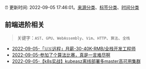 :alarm_clock: 更新时间: 2022-09-05 17:46:01。[来源分类](../README.md)、[标签分类](../TAGS.md)、[时间分类](../TIMELINE.md)

## 前端进阶相关


> 关键字：`AST`、`GPU`、`WebAssembly`、`Vim`、`HTTP`、`算法`、`全栈`



- [2022-09-05-「🇺🇸远程」月薪-30-40K-RMB/全栈开发工程师](https://www.v2ex.com/t/877916) 
- [2022-09-05-参加了个算法比赛，真是一言难尽啊](https://toutiao.io/k/3mxn8wi) 
- [2022-09-05-【k8s实战】kubeasz离线部署多master高可用集群](https://toutiao.io/k/1wumpw1) 